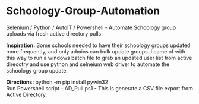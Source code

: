 # Schoology-Group-Automation
Selenium / Python / AutoIT / Powershell - Automate Schoology group uploads via fresh active directory pulls

**Inspiration:** Some schools needed to have their schoology groups updated more frequently, and only admins can bulk update groups. I came of with this way to run a windows batch file to grab an updated user list from active direcotry and use python and selneium web driver to automate the schoology group update.

**Directions:**
python -m pip install pywin32
<br>
Run Powershell script - AD_Pull.ps1 - This is generate a CSV file export from Active Directory.

